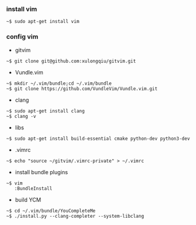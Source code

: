 ### install vim
```
~$ sudo apt-get install vim
```

### config vim
  - gitvim
  ```
  ~$ git clone git@github.com:xulongqiu/gitvim.git
  ```
  - Vundle.vim
  ```
  ~$ mkdir ~/.vim/bundle;cd ~/.vim/bundle
  ~$ git clone https://github.com/VundleVim/Vundle.vim.git
  ```
  - clang
  ```
  ~$ sudo apt-get install clang
  ~$ clang -v
  ```
  - libs
  ```
  ~$ sudo apt-get install build-essential cmake python-dev python3-dev
  ```
  - .vimrc
  ```
  ~$ echo "source ~/gitvim/.vimrc-private" > ~/.vimrc
  ```
  - install bundle plugins
  ```
  ~$ vim
     :BundleInstall
  ```
  - build YCM
  ```
  ~$ cd ~/.vim/bundle/YouCompleteMe
  ~$ ./install.py --clang-completer --system-libclang
  ```

